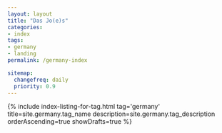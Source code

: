 ```yaml
---
layout: layout
title: "Das Jo(e)s"
categories:
- index
tags:
- germany
- landing
permalink: /germany-index

sitemap:
  changefreq: daily
  priority: 0.9
---
```


{% include index-listing-for-tag.html tag='germany' title=site.germany.tag_name description=site.germany.tag_description orderAscending=true showDrafts=true %}
